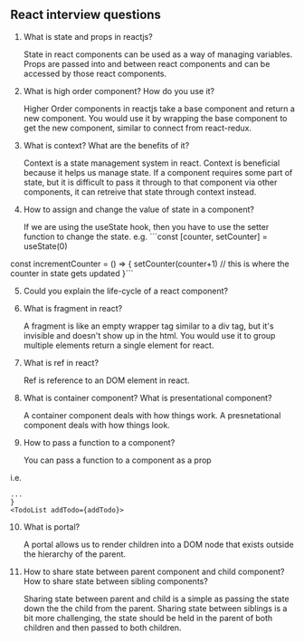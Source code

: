 ## React interview questions

1. What is state and props in reactjs?


   State in react components can be used as a way of managing variables.
   Props are passed into and between react components and can be accessed by those react components.

2. What is high order component? How do you use it?


   Higher Order components in reactjs take a base component and return a new component.
   You would use it by wrapping the base component to get the new component, similar to connect from react-redux.

3. What is context? What are the benefits of it?


   Context is a state management system in react. Context is beneficial because it helps us manage state.
   If a component requires some part of state, but it is difficult to pass it through to that component via other components, it can retreive that state through context instead.

4. How to assign and change the value of state in a component?


   If we are using the useState hook, then you have to use the setter function to change the state.
   e.g. ```const [counter, setCounter] = useState(0)

const incrementCounter = () => {
setCounter(counter+1) // this is where the counter in state gets updated
}```

5. Could you explain the life-cycle of a react component?

6. What is fragment in react?


   A fragment is like an empty wrapper tag similar to a div tag, but it's invisible and doesn't show up in the html.
   You would use it to group multiple elements return a single element for react.

7. What is ref in react?


   Ref is reference to an DOM element in react.

8. What is container component? What is presentational component?


   A container component deals with how things work.
   A presnetational component deals with how things look.

9. How to pass a function to a component?


   You can pass a function to a component as a prop

i.e.
```const addTodo = () => {
...
}
<TodoList addTodo={addTodo}> 
```

10. What is portal?


    A portal allows us to render children into a DOM node that exists outside the hierarchy of the parent.

11. How to share state between parent component and child component? How to share state between sibling components?


    Sharing state between parent and child is a simple as passing the state down the the child from the parent.
    Sharing state between siblings is a bit more challenging, the state should be held in the parent of both children and then passed to both children.
